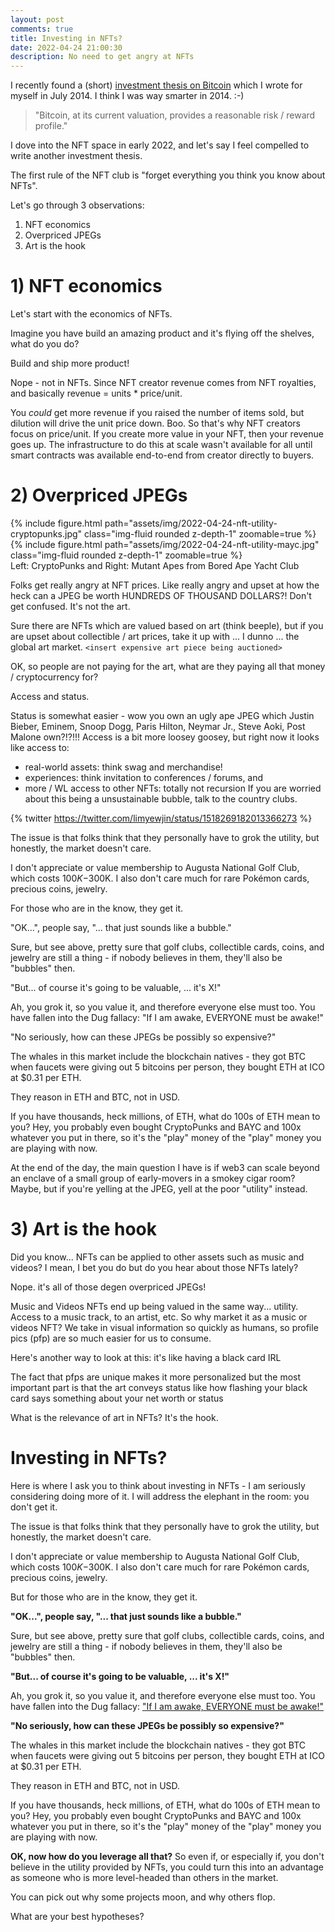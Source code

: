 ```yaml
---
layout: post
comments: true
title: Investing in NFTs?
date: 2022-04-24 21:00:30
description: No need to get angry at NFTs
---
```

I recently found a (short) [investment thesis on Bitcoin](https://docs.google.com/document/d/1-3R10vhbe5GgBeREda3nAXtlT5YpwEviBao340H3tgM/edit) which I wrote for myself in July 2014. I think I was way smarter in 2014. :-)

> "Bitcoin, at its current valuation, provides a reasonable risk / reward profile."

I dove into the NFT space in early 2022, and let's say I feel compelled to write another investment thesis.

The first rule of the NFT club is "forget everything you think you know about NFTs".

Let's go through 3 observations:<br>
1) NFT economics<br>
2) Overpriced JPEGs<br>
3) Art is the hook

# 1) NFT economics
Let's start with the economics of NFTs.

Imagine you have build an amazing product and it's flying off the shelves, what do you do?

Build and ship more product!

Nope - not in NFTs. Since NFT creator revenue comes from NFT royalties, and basically revenue = units * price/unit.

You _could_ get more revenue if you raised the number of items sold, but dilution will drive the unit price down. Boo.
So that's why NFT creators focus on price/unit. If you create more value in your NFT, then your revenue goes up. The infrastructure to do this at scale wasn't available for all until smart contracts was available end-to-end from creator directly to buyers.

# 2) Overpriced JPEGs

<div class="row mt-3">
  <div class="col-sm mt-3 mt-md-0">
    {% include figure.html path="assets/img/2022-04-24-nft-utility-cryptopunks.jpg" class="img-fluid rounded z-depth-1" zoomable=true %}
  </div>
  <div class="col-sm mt-3 mt-md-0">
    {% include figure.html path="assets/img/2022-04-24-nft-utility-mayc.jpg" class="img-fluid rounded z-depth-1" zoomable=true %}
  </div>
</div>
<div class="caption">
  Left: CryptoPunks and Right: Mutant Apes from Bored Ape Yacht Club
</div>


Folks get really angry at NFT prices. Like really angry and upset at how the heck can a JPEG be worth HUNDREDS OF THOUSAND DOLLARS?!  Don't get confused. It's not the art.

Sure there are NFTs which are valued based on art (think beeple), but if you are upset about collectible / art prices, take it up with ... I dunno ... the global art market. `<insert expensive art piece being auctioned>`

OK, so people are not paying for the art, what are they paying all that money / cryptocurrency for?

Access and status.

Status is somewhat easier - wow you own an ugly ape JPEG which Justin Bieber, Eminem, Snoop Dogg, Paris Hilton, Neymar Jr., Steve Aoki, Post Malone own?!?!!!
Access is a bit more loosey goosey, but right now it looks like access to:
- real-world assets: think swag and merchandise!
- experiences: think invitation to conferences / forums, and
- more / WL access to other NFTs: totally not recursion
If you are worried about this being a unsustainable bubble, talk to the country clubs.

{% twitter https://twitter.com/limyewjin/status/1518269182013366273 %}

The issue is that folks think that they personally have to grok the utility, but honestly, the market doesn't care.

I don't appreciate or value membership to Augusta National Golf Club, which costs $100K-$300K. I also don't care much for rare Pokémon cards, precious coins, jewelry. 

For those who are in the know, they get it.

"OK...", people say, "... that just sounds like a bubble."

Sure, but see above, pretty sure that golf clubs, collectible cards, coins, and jewelry are still a thing - if nobody believes in them, they'll also be "bubbles" then.

"But... of course it's going to be valuable, ... it's X!"

Ah, you grok it, so you value it, and therefore everyone else must too. You have fallen into the Dug fallacy: "If I am awake, EVERYONE must be awake!"

"No seriously, how can these JPEGs be possibly so expensive?"

The whales in this market include the blockchain natives - they got BTC when faucets were giving out 5 bitcoins per person, they bought ETH at ICO at $0.31 per ETH.

They reason in ETH and BTC, not in USD.

If you have thousands, heck millions, of ETH, what do 100s of ETH mean to you? Hey, you probably even bought CryptoPunks and BAYC and 100x whatever you put in there, so it's the "play" money of the "play" money you are playing with now.

At the end of the day, the main question I have is if web3 can scale beyond an enclave of a small group of early-movers in a smokey cigar room? Maybe, but if you're yelling at the JPEG, yell at the poor "utility" instead.

# 3) Art is the hook
Did you know... NFTs can be applied to other assets such as music and videos? I mean, I bet you do but do you hear about those NFTs lately?

Nope. it's all of those degen overpriced JPEGs!

Music and Videos NFTs end up being valued in the same way... utility. Access to a music track, to an artist, etc. So why market it as a music or videos NFT? We take in visual information so quickly as humans, so profile pics (pfp) are so much easier for us to consume.

Here's another way to look at this: it's like having a black card IRL

The fact that pfps are unique makes it more personalized but the most important part is that the art conveys status like how flashing your black card says something about your net worth or status

What is the relevance of art in NFTs? It's the hook.

# Investing in NFTs?

Here is where I ask you to think about investing in NFTs - I am seriously considering doing more of it. I will address the elephant in the room: you don't get it.

The issue is that folks think that they personally have to grok the utility, but honestly, the market doesn't care.

I don't appreciate or value membership to Augusta National Golf Club, which costs $100K-$300K. I also don't care much for rare Pokémon cards, precious coins, jewelry. 

But for those who are in the know, they get it.

**"OK...", people say, "... that just sounds like a bubble."**

Sure, but see above, pretty sure that golf clubs, collectible cards, coins, and jewelry are still a thing - if nobody believes in them, they'll also be "bubbles" then.

**"But... of course it's going to be valuable, ... it's X!"**

Ah, you grok it, so you value it, and therefore everyone else must too. You have fallen into the Dug fallacy: ["If I am awake, EVERYONE must be awake!"](https://m.facebook.com/Pixar/videos/dug-days-now-streaming/537730290635657/?__so__=permalink&__rv__=related_videos)

**"No seriously, how can these JPEGs be possibly so expensive?"**

The whales in this market include the blockchain natives - they got BTC when faucets were giving out 5 bitcoins per person, they bought ETH at ICO at $0.31 per ETH.

They reason in ETH and BTC, not in USD.

If you have thousands, heck millions, of ETH, what do 100s of ETH mean to you? Hey, you probably even bought CryptoPunks and BAYC and 100x whatever you put in there, so it's the "play" money of the "play" money you are playing with now.


**OK, now how do you leverage all that?**
So even if, or especially if, you don't believe in the utility provided by NFTs, you could turn this into an advantage as someone who is more level-headed than others in the market.

You can pick out why some projects moon, and why others flop.

What are your best hypotheses?
